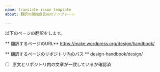 ```yaml
---
name: translate issue template
about: 翻訳の開始宣言用のテンプレート

---
```


以下のページの翻訳をします。

** 翻訳するページのURL**
https://make.wordpress.org/design/handbook/

** 翻訳するページのリポジトリ内のパス **
design-handbook/design/

- [ ] 原文とリポジトリ内の文章が一致しているか確認済
